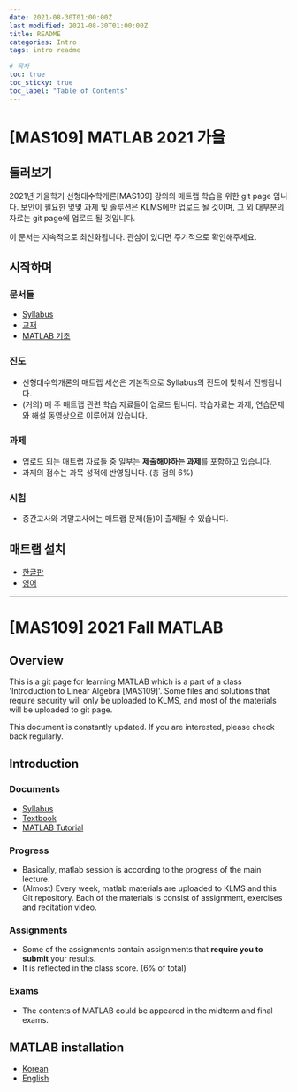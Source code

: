 ```yaml
---
date: 2021-08-30T01:00:00Z
last modified: 2021-08-30T01:00:00Z
title: README
categories: Intro
tags: intro readme

# 목차
toc: true  
toc_sticky: true
toc_label: "Table of Contents" 
---
```


# [MAS109] MATLAB 2021 가을

## 둘러보기
2021년 가을학기 선형대수학개론[MAS109] 강의의 매트랩 학습을 위한 git page 입니다. 보안이 필요한 몇몇 과제 및 솔루션은 KLMS에만 업로드 될 것이며, 그 외 대부분의 자료는 git page에 업로드 될 것입니다.

이 문서는 지속적으로 최신화됩니다. 관심이 있다면 주기적으로 확인해주세요.

## 시작하며
### 문서들
- [Syllabus]({{site.baseurl}}/files/intro/2021F_MAS109_Syllabus.pdf)
- [교재]({{site.baseurl}}/files/intro/textbook.pdf)
- [MATLAB 기초]({{site.baseurl}}/intro/MATLAB-Tutorial/)

### 진도
- 선형대수학개론의 매트랩 세션은 기본적으로 Syllabus의 진도에 맞춰서 진행됩니다.
- (거의) 매 주 매트랩 관련 학습 자료들이 업로드 됩니다. 학습자료는 과제, 연습문제와 해설 동영상으로 이루어져 있습니다.

### 과제
- 업로드 되는 매트랩 자료들 중 일부는 **제출해야하는 과제**를 포함하고 있습니다.
- 과제의 점수는 과목 성적에 반영됩니다. (총 점의 6%)

### 시험
- 중간고사와 기말고사에는 매트랩 문제(들)이 출제될 수 있습니다. 

## 매트랩 설치
- [한글판]({{site.baseurl}}/intro/InstallGuide)
- [영어]({{site.baseurl}}/intro/InstallGuideEng)

---

# [MAS109] 2021 Fall MATLAB

## Overview

This is a git page for learning MATLAB which is a part of a class 'Introduction to Linear Algebra [MAS109]'. Some files and solutions that require security will only be uploaded to KLMS, and most of the materials will be uploaded to git page. 

This document is constantly updated. If you are interested, please check back regularly.

## Introduction
### Documents
- [Syllabus]({{site.baseurl}}/files/intro/2021F_MAS109_Syllabus.pdf)
- [Textbook]({{site.baseurl}}/files/intro/textbook.pdf)
- [MATLAB Tutorial]({{site.baseurl}}/intro/MATLAB-Tutorial/)

### Progress
- Basically, matlab session is according to the progress of the main lecture.
- (Almost) Every week, matlab materials are uploaded to KLMS and this Git repository. Each of the materials is consist of assignment, exercises and recitation video.

### Assignments
- Some of the assignments contain assignments that **require you to submit** your results.
- It is reflected in the class score. (6% of total)

### Exams
- The contents of MATLAB could be appeared in the midterm and final exams.

## MATLAB installation
- [Korean]({{site.baseurl}}/intro/InstallGuide)
- [English]({{site.baseurl}}/intro/InstallGuideEng)
